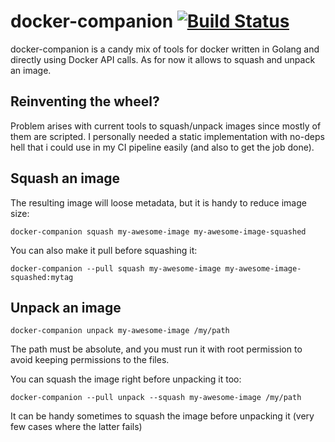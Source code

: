# docker-companion [![Build Status](https://travis-ci.org/mudler/docker-companion.svg?branch=master)](https://travis-ci.org/mudler/docker-companion)

docker-companion is a candy mix of tools for docker written in Golang and directly using Docker API calls. As for now it allows to squash and unpack an image.

## Reinventing the wheel?

Problem arises with current tools to squash/unpack images since mostly of them are scripted. I personally needed a static implementation with no-deps hell that i could use in my CI pipeline easily (and also to get the job done).

## Squash an image

The resulting image will loose metadata, but it is handy to reduce image size:

    docker-companion squash my-awesome-image my-awesome-image-squashed

You can also make it pull before squashing it:

    docker-companion --pull squash my-awesome-image my-awesome-image-squashed:mytag

## Unpack an image

    docker-companion unpack my-awesome-image /my/path

The path must be absolute, and you must run it with root permission to avoid keeping permissions to the files.

You can squash the image right before unpacking it too:

    docker-companion --pull unpack --squash my-awesome-image /my/path

It can be handy sometimes to squash the image before unpacking it (very few cases where the latter fails)
